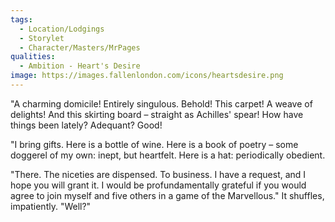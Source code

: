 ```yaml
---
tags:
  - Location/Lodgings 
  - Storylet
  - Character/Masters/MrPages
qualities:
  - Ambition - Heart's Desire
image: https://images.fallenlondon.com/icons/heartsdesire.png
---
```

"A charming domicile! Entirely singulous. Behold! This carpet! A weave of delights! And this skirting board – straight as Achilles' spear! How have things been lately? Adequant? Good!

"I bring gifts. Here is a bottle of wine. Here is a book of poetry – some doggerel of my own: inept, but heartfelt. Here is a hat: periodically obedient.

"There. The niceties are dispensed. To business. I have a request, and I hope you will grant it. I would be profundamentally grateful if you would agree to join myself and five others in a game of the Marvellous." It shuffles, impatiently. "Well?"